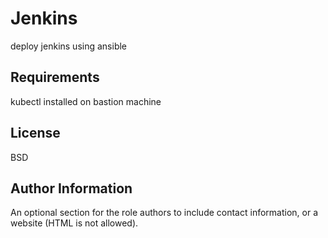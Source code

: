 Jenkins
=========

deploy jenkins using ansible

Requirements
------------

kubectl installed on bastion machine


License
-------

BSD

Author Information
------------------

An optional section for the role authors to include contact information, or a website (HTML is not allowed).
